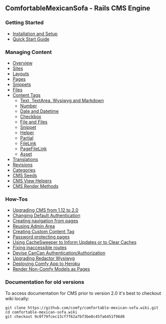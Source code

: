 ## ComfortableMexicanSofa - Rails CMS Engine

### Getting Started

* [Installation and Setup](//github.com/comfy/comfortable-mexican-sofa/wiki/Docs:-Installation-and-Setup)
* [Quick Start Guide](//github.com/comfy/comfortable-mexican-sofa/wiki/Docs:-Quick-Start-Guide)

### Managing Content

* [Overview](//github.com/comfy/comfortable-mexican-sofa/wiki/Docs:-Overview)
* [Sites](//github.com/comfy/comfortable-mexican-sofa/wiki/Docs:-Sites)
* [Layouts](//github.com/comfy/comfortable-mexican-sofa/wiki/Docs:-Layouts)
* [Pages](//github.com/comfy/comfortable-mexican-sofa/wiki/Docs:-Pages)
* [Snippets](//github.com/comfy/comfortable-mexican-sofa/wiki/Docs:-Snippets)
* [Files](//github.com/comfy/comfortable-mexican-sofa/wiki/Docs:-Files)
* [Content Tags](//github.com/comfy/comfortable-mexican-sofa/wiki/Docs:-Content-Tags)
  * [Text, TextArea, Wysiwyg and Markdown](//github.com/comfy/comfortable-mexican-sofa/wiki/Docs:-Content-Tags#text-textarea-wysiwyg-and-markdown)
  * [Number](//github.com/comfy/comfortable-mexican-sofa/wiki/Docs:-Content-Tags#number)
  * [Date and Datetime](//github.com/comfy/comfortable-mexican-sofa/wiki/Docs:-Content-Tags#date-and-datetime)
  * [Checkbox](//github.com/comfy/comfortable-mexican-sofa/wiki/Docs:-Content-Tags#checkbox)
  * [File and Files](//github.com/comfy/comfortable-mexican-sofa/wiki/Docs:-Content-Tags#file-and-files)
  * [Snippet](https://github.com/comfy/comfortable-mexican-sofa/wiki/Docs:-Content-Tags#snippet)
  * [Helper](//github.com/comfy/comfortable-mexican-sofa/wiki/Docs:-Content-Tags#helper)
  * [Partial](//github.com/comfy/comfortable-mexican-sofa/wiki/Docs:-Content-Tags#partial)
  * [FileLink](//github.com/comfy/comfortable-mexican-sofa/wiki/Docs:-Content-Tags#filelink)
  * [PageFileLink](//github.com/comfy/comfortable-mexican-sofa/wiki/Docs:-Content-Tags#pagefilelink)
  * [Asset](//github.com/comfy/comfortable-mexican-sofa/wiki/Docs:-Content-Tags#asset)
* [Translations](//github.com/comfy/comfortable-mexican-sofa/wiki/Docs:-Translations)
* [Revisions](//github.com/comfy/comfortable-mexican-sofa/wiki/Docs:-Revisions)
* [Categories](//github.com/comfy/comfortable-mexican-sofa/wiki/Docs:-Categories)
* [CMS Seeds](//github.com/comfy/comfortable-mexican-sofa/wiki/Docs:-CMS-Seeds)
* [CMS View Helpers](//github.com/comfy/comfortable-mexican-sofa/wiki/Docs:-CMS-View-Helpers)
* [CMS Render Methods](//github.com/comfy/comfortable-mexican-sofa/wiki/Docs:-CMS-Render-Methods)

### How-Tos

* [Upgrading CMS from 1.12 to 2.0](//github.com/comfy/comfortable-mexican-sofa/wiki/HowTo:-Upgrade-CMS-From-1.12-to-2.0)
* [Changing Default Authentication](//github.com/comfy/comfortable-mexican-sofa/wiki/HowTo:-Changing-Default-Authentication)
* [Creating navigation from pages](//github.com/comfy/comfortable-mexican-sofa/wiki/HowTo:-Creating-navigation-from-pages)
* [Reusing Admin Area](//github.com/comfy/comfortable-mexican-sofa/wiki/HowTo:-Reusing-Admin-Area)
* [Creating Custom Content Tag](//github.com/comfy/comfortable-mexican-sofa/wiki/HowTo:-Creating-Custom-Content-Tag)
* [Password protecting pages](//github.com/comfy/comfortable-mexican-sofa/wiki/HowTo:-Password-protecting-pages)
* [Using CacheSweeper to Inform Updates or to Clear Caches](//github.com/comfy/comfortable-mexican-sofa/wiki/HowTo:-Using-CacheSweeper-to-Inform-Updates-or-to-Clear-Caches)
* [Fixing inaccessible routes](//github.com/comfy/comfortable-mexican-sofa/wiki/HowTo:-Fix-Inaccessible-Routes)
* [Devise CanCan Authentication/Authorization](//github.com/comfy/comfortable-mexican-sofa/wiki/HowTo:-Devise-CanCan-Authentication-Authorization)
* [Upgrading Redactor Wysiwyg](//github.com/comfy/comfortable-mexican-sofa/wiki/HowTo:-Upgrading-Redactor-Wysiwyg)
* [Deploying Comfy App to Heroku](//github.com/comfy/comfortable-mexican-sofa/wiki/HowTo:-Deploying-Comfy-App-to-Heroku)
* [Render Non-Comfy Models as Pages](//github.com/comfy/comfortable-mexican-sofa/wiki/Render-Non-Comfy-Models-as-Pages)

### Documentation for old versions
To access documentation for CMS prior to version 2.0 it's best to checkout wiki locally:
```
git clone https://github.com/comfy/comfortable-mexican-sofa.wiki.git
cd comfortable-mexican-sofa.wiki
git checkout 9c0f79fcec13cf7f62a7bf3be0c45fa6451f96d8
```

